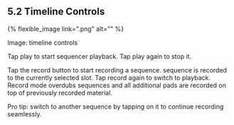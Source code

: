 ---
---

## 5.2 Timeline Controls

{% flexible_image link=".png" alt="" %}

Image: timeline controls

Tap play to start sequencer playback. Tap play again to stop it.

Tap the record button to start recording a sequence. sequence is recorded to the currently selected slot. Tap record again to switch to playback. Record mode overdubs sequences and all additional pads are recorded on top of previously recorded material.

Pro tip: switch to another sequence by tapping on it to continue recording seamlessly.
